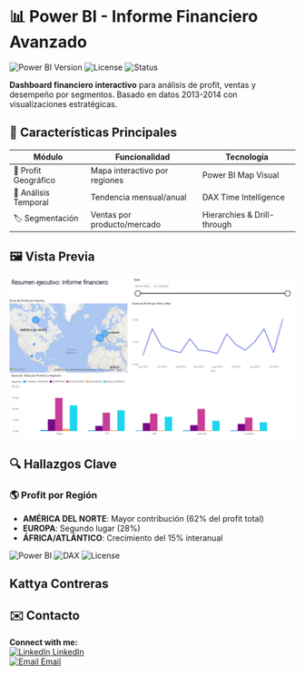 # 📊 Power BI - Informe Financiero Avanzado

![Power BI Version](https://img.shields.io/badge/Power_BI-2023-yellow)
![License](https://img.shields.io/badge/License-MIT-blue)
![Status](https://img.shields.io/badge/Status-Production-brightgreen)

**Dashboard financiero interactivo** para análisis de profit, ventas y desempeño por segmentos. Basado en datos 2013-2014 con visualizaciones estratégicas.

## 🌟 Características Principales

| Módulo | Funcionalidad | Tecnología |
|--------|--------------|------------|
| 📍 Profit Geográfico | Mapa interactivo por regiones | Power BI Map Visual |
| 📅 Análisis Temporal | Tendencia mensual/anual | DAX Time Intelligence |
| 🏷 Segmentación | Ventas por producto/mercado | Hierarchies & Drill-through |

## 🖼 Vista Previa
![Dashboard Completo](Imágen%20resúmen%20financiero.png)

## 🔍 **Hallazgos Clave**

### 🌎 Profit por Región
- **AMÉRICA DEL NORTE**: Mayor contribución (62% del profit total)
- **EUROPA**: Segundo lugar (28%)
- **ÁFRICA/ATLÁNTICO**: Crecimiento del 15% interanual


![Power BI](https://img.shields.io/badge/Power_BI-2023+-F2C811?logo=powerbi&logoColor=black)
![DAX](https://img.shields.io/badge/DAX-Advanced-5C2D91)
![License](https://img.shields.io/badge/Licencia-MIT-success)

**Kattya Contreras**  
---
## ✉️ Contacto
**Connect with me:**  
[<img src="https://img.icons8.com/ios-filled/24/000000/linkedin.png" alt="LinkedIn" width="16"/> LinkedIn](https://www.linkedin.com/in/kattyacontrerasv/)  
[<img src="https://img.icons8.com/ios-filled/24/000000/email.png" alt="Email" width="16"/> Email](mailto:kattya.contreras@email.com)
